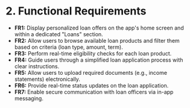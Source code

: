 # 2. Functional Requirements

* **FR1:** Display personalized loan offers on the app's home screen and within a dedicated "Loans" section.
* **FR2:** Allow users to browse available loan products and filter them based on criteria (loan type, amount, term).
* **FR3:** Perform real-time eligibility checks for each loan product.
* **FR4:** Guide users through a simplified loan application process with clear instructions.
* **FR5:** Allow users to upload required documents (e.g., income statements) electronically.
* **FR6:** Provide real-time status updates on the loan application.
* **FR7:** Enable secure communication with loan officers via in-app messaging.